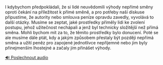 
I kdybychom předpokládali, že si lidé neuvědomili výhody nepřímé směny oproti čekání na příležitost k přímé směně, a pro potřeby naší diskuse připustíme, že autority nebo smlouva peníze opravdu zavedly, vyvolává to další otázky. Musíme se zeptat, jaké prostředky přiměly lidi ke zvolení postupu, jehož užitečnost nechápali a jenž byl technicky složitější než přímá směna. Mohli bychom mít za to, že těmito prostředky bylo donucení. Poté se ale musíme dále ptát, kdy a jakým způsobem přestaly být později nepřímá směna a užití peněz pro zapojené jednotlivce nepříjemné nebo jim byly přinejmenším lhostejné a začaly jim přinášet výhody.

[🔊 Poslechnout audio](/data/7-paragraphs/audio/chapter_76/para_006-I-kdybychom-pedpokldali-e-si-lid-neuvdomili.mp3)
